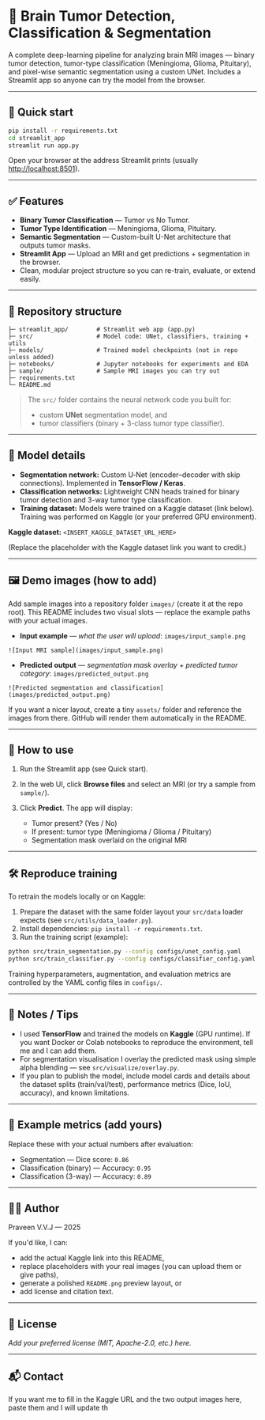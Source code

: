 # 🧠 Brain Tumor Detection, Classification & Segmentation

A complete deep-learning pipeline for analyzing brain MRI images —
binary tumor detection, tumor-type classification (Meningioma, Glioma, Pituitary), and pixel-wise semantic segmentation using a custom UNet. Includes a Streamlit app so anyone can try the model from the browser.

---

## 🚀 Quick start

```bash
pip install -r requirements.txt
cd streamlit_app
streamlit run app.py
```

Open your browser at the address Streamlit prints (usually [http://localhost:8501](http://localhost:8501)).

---

## ✅ Features

* **Binary Tumor Classification** — Tumor vs No Tumor.
* **Tumor Type Identification** — Meningioma, Glioma, Pituitary.
* **Semantic Segmentation** — Custom-built U-Net architecture that outputs tumor masks.
* **Streamlit App** — Upload an MRI and get predictions + segmentation in the browser.
* Clean, modular project structure so you can re-train, evaluate, or extend easily.

---

## 📁 Repository structure

```
├─ streamlit_app/        # Streamlit web app (app.py)
├─ src/                  # Model code: UNet, classifiers, training + utils
├─ models/               # Trained model checkpoints (not in repo unless added)
├─ notebooks/            # Jupyter notebooks for experiments and EDA
├─ sample/               # Sample MRI images you can try out
├─ requirements.txt
└─ README.md
```

> The `src/` folder contains the neural network code you built for:
>
> * custom **UNet** segmentation model, and
> * tumor classifiers (binary + 3-class tumor type classifier).

---

## 🧩 Model details

* **Segmentation network:** Custom U‑Net (encoder–decoder with skip connections). Implemented in **TensorFlow / Keras**.
* **Classification networks:** Lightweight CNN heads trained for binary tumor detection and 3-way tumor type classification.
* **Training dataset:** Models were trained on a Kaggle dataset (link below). Training was performed on Kaggle (or your preferred GPU environment).

**Kaggle dataset:**
`<INSERT_KAGGLE_DATASET_URL_HERE>`

(Replace the placeholder with the Kaggle dataset link you want to credit.)

---

## 🖼️ Demo images (how to add)

Add sample images into a repository folder `images/` (create it at the repo root). This README includes two visual slots — replace the example paths with your actual images.

* **Input example** — *what the user will upload*: `images/input_sample.png`

```
![Input MRI sample](images/input_sample.png)
```

* **Predicted output** — *segmentation mask overlay + predicted tumor category*: `images/predicted_output.png`

```
![Predicted segmentation and classification](images/predicted_output.png)
```

If you want a nicer layout, create a tiny `assets/` folder and reference the images from there. GitHub will render them automatically in the README.

---

## 🧪 How to use

1. Run the Streamlit app (see Quick start).
2. In the web UI, click **Browse files** and select an MRI (or try a sample from `sample/`).
3. Click **Predict**. The app will display:

   * Tumor present? (Yes / No)
   * If present: tumor type (Meningioma / Glioma / Pituitary)
   * Segmentation mask overlaid on the original MRI

---

## 🛠️ Reproduce training

To retrain the models locally or on Kaggle:

1. Prepare the dataset with the same folder layout your `src/data` loader expects (see `src/utils/data_loader.py`).
2. Install dependencies: `pip install -r requirements.txt`.
3. Run the training script (example):

```bash
python src/train_segmentation.py --config configs/unet_config.yaml
python src/train_classifier.py --config configs/classifier_config.yaml
```

Training hyperparameters, augmentation, and evaluation metrics are controlled by the YAML config files in `configs/`.

---

## 🧾 Notes / Tips

* I used **TensorFlow** and trained the models on **Kaggle** (GPU runtime). If you want Docker or Colab notebooks to reproduce the environment, tell me and I can add them.
* For segmentation visualisation I overlay the predicted mask using simple alpha blending — see `src/visualize/overlay.py`.
* If you plan to publish the model, include model cards and details about the dataset splits (train/val/test), performance metrics (Dice, IoU, accuracy), and known limitations.

---

## 📌 Example metrics (add yours)

Replace these with your actual numbers after evaluation:

* Segmentation — Dice score: `0.86`
* Classification (binary) — Accuracy: `0.95`
* Classification (3-way) — Accuracy: `0.89`

---

## 🙋‍♂️ Author

Praveen V.V.J — 2025

If you'd like, I can:

* add the actual Kaggle link into this README,
* replace placeholders with your real images (you can upload them or give paths),
* generate a polished `README.png` preview layout, or
* add license and citation text.

---

## 🧾 License

*Add your preferred license (MIT, Apache-2.0, etc.) here.*

---

## 📬 Contact

If you want me to fill in the Kaggle URL and the two output images here, paste them and I will update th
